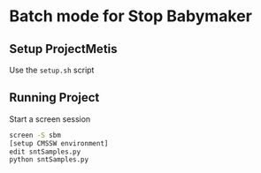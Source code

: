 # Batch mode for Stop Babymaker
    
## Setup ProjectMetis
Use the `setup.sh` script

## Running Project
Start a screen session
```bash
screen -S sbm
[setup CMSSW environment]
edit sntSamples.py
python sntSamples.py
```
